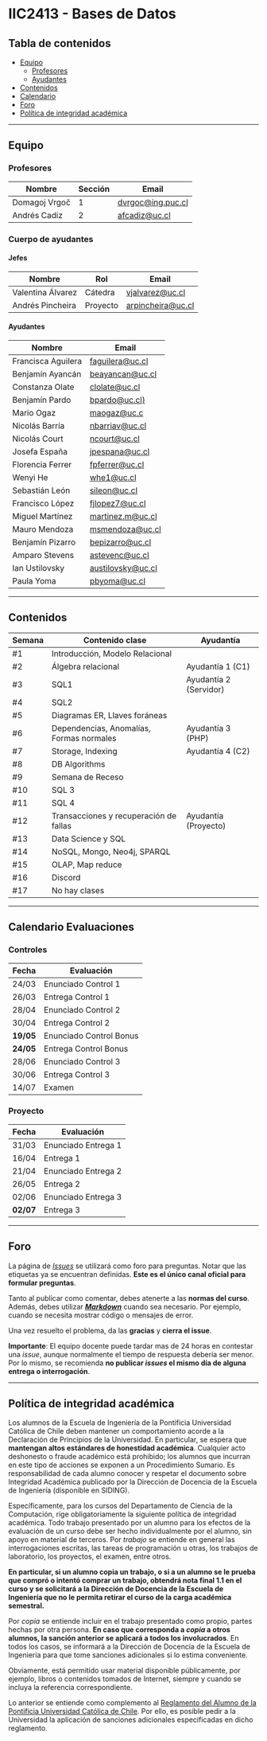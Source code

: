 # IIC2413 - Bases de Datos

## Tabla de contenidos

- [Equipo](#equipo)
  - [Profesores](#profesores)
  - [Ayudantes](#ayudantes)
- [Contenidos](#contenidos)
- [Calendario](#calendario-evaluaciones)
- [Foro](#foro)
- [Política de integridad académica](#política-de-integridad-académica)

---



## Equipo

### Profesores

Nombre              | Sección | Email
------------------- | ------- | ---------------------
Domagoj Vrgoč       | 1       | [dvrgoc@ing.puc.cl]
Andrés Cadiz        | 2       | [afcadiz@uc.cl]

### Cuerpo de ayudantes

#### Jefes

Nombre           | Rol      | Email
---------------- |--------- | ----------------
Valentina Álvarez | Cátedra  | [vjalvarez@uc.cl]
Andrés Pincheira | Proyecto | [arpincheira@uc.cl]

#### Ayudantes

Nombre                    | Email
------------------------- | ---------------------
Francisca Aguilera        | [faguilera@uc.cl]
Benjamín Ayancán          | [beayancan@uc.cl]
Constanza Olate		      | [clolate@uc.cl]
Benjamín Pardo            | [bpardo@uc.cl)]
Mario Ogaz                | [maogaz@uc.c]
Nicolás Barría            | [nbarriav@uc.cl]
Nicolás Court             | [ncourt@uc.cl]
Josefa España             | [jpespana@uc.cl]
Florencia Ferrer          | [fpferrer@uc.cl]
Wenyi He                  | [whe1@uc.cl]
Sebastián León            | [sileon@uc.cl]
Francisco López           | [fjlopez7@uc.cl]
Miguel Martínez           | [martinez.m@uc.cl]
Mauro Mendoza             | [msmendoza@uc.cl]
Benjamín Pizarro          | [bepizarro@uc.cl]
Amparo Stevens            | [astevenc@uc.cl]
Ian Ustilovsky            | [austilovsky@uc.cl]
Paula Yoma                | [pbyoma@uc.cl]


[dvrgoc@ing.puc.cl]: mailto:dvrgoc@ing.puc.cl
[afcadiz@uc.cl]: mailto:afcadiz@uc.cl

[vjalvarez@uc.cl]: mailto:vjalvarez@uc.cl
[arpincheira@uc.cl]: mailto:arpincheira@uc.cl

[faguilera@uc.cl]: mailto:faguilera@uc.cl
[beayancan@uc.cl]: mailto:beayancan@uc.cl
[clolate@uc.cl]: mailto:clolate@uc.cl
[bpardo@uc.cl)]: mailto:bpardo@uc.cl
[maogaz@uc.c]: mailto:maogaz@uc.cl
[nbarriav@uc.cl]: mailto:nbarriav@uc.cl
[ncourt@uc.cl]: mailto:ncourt@uc.cl
[jpespana@uc.cl]: mailto:jpespana@uc.cl
[fpferrer@uc.cl]: mailto:fpferrer@uc.cl
[whe1@uc.cl]: mailto:whe1@uc.cl
[sileon@uc.cl]: mailto:sileon@uc.cl
[fjlopez7@uc.cl]: mailto:fjlopez7@uc.cl
[martinez.m@uc.cl]: mailto:martinez.m@uc.cl
[msmendoza@uc.cl]: mailto:msmendoza@uc.cl
[bepizarro@uc.cl]: mailto:bepizarro@uc.cl
[astevenc@uc.cl]: mailto:astevenc@uc.cl
[austilovsky@uc.cl]: mailto:austilovsky@uc.cl
[pbyoma@uc.cl]: mailto:pbyoma@uc.cl


---

## Contenidos 

Semana	| Contenido clase						  |	Ayudantía
--------|-----------------------------------------|-------------------------------------------------------------------
#1      |Introducción, Modelo Relacional 		  |																					
#2      |Álgebra relacional 					  |	Ayudantía 1 (C1)
#3      |SQL1                               	  |	Ayudantía 2 (Servidor)
#4      |SQL2 				                      |
#5      |Diagramas ER, Llaves foráneas 			  |								
#6      |Dependencias, Anomalías, Formas normales |	Ayudantía 3 (PHP)
#7      |Storage, Indexing               		  |	Ayudantía 4 (C2)	
#8      |DB Algorithms							  |	
#9      |Semana de Receso						  |	
#10     |SQL 3									  |	
#11     |SQL 4									  |	
#12     |Transacciones y recuperación de fallas   |	Ayudantía (Proyecto)	
#13     |Data Science y SQL						  |	
#14     |NoSQL, Mongo, Neo4j, SPARQL			  |		
#15     |OLAP, Map reduce 						  |		
#16     |Discord 								  |	
#17     |No hay clases							  |	


---

## Calendario Evaluaciones

### Controles

Fecha      | Evaluación
-----------|------------
24/03      | Enunciado Control 1
26/03      | Entrega Control 1
28/04      | Enunciado Control 2
30/04      | Entrega Control 2
**19/05**      | Enunciado Control Bonus
**24/05**      | Entrega Control Bonus
28/06      | Enunciado Control 3
30/06      | Entrega Control 3
14/07      | Examen

### Proyecto

Fecha      | Evaluación
-----------|------------
31/03      | Enunciado Entrega 1
16/04      | Entrega 1
21/04      | Enunciado Entrega 2
26/05      | Entrega 2
02/06      | Enunciado Entrega 3
**02/07**      | Entrega 3




---

## Foro

La página de [_Issues_](https://github.com/IIC2413/Syllabus-2021-1/issues) se utilizará como foro para preguntas. Notar que las etiquetas ya se encuentran definidas. **Este es el único canal oficial para formular preguntas**.

Tanto al publicar como comentar, debes atenerte a las **normas del curso**. Además, debes utilizar **[_Markdown_](https://github.com/adam-p/markdown-here/wiki/Markdown-Cheatsheet#code)** cuando sea necesario. Por ejemplo, cuando se necesita mostrar código o mensajes de error.

Una vez resuelto el problema, da las **gracias** y **cierra el issue**.

**Importante**: El equipo docente puede tardar mas de 24 horas en contestar una _issue_, aunque normalmente el tiempo de respuesta debería ser menor. Por lo mismo, se recomienda **no publicar _issues_ el mismo día de alguna entrega o interrogación**.


---

## Política de integridad académica

Los alumnos de la Escuela de Ingeniería de la Pontificia Universidad Católica de Chile deben mantener un comportamiento acorde a la Declaración de Principios de la Universidad.  En particular, se espera que **mantengan altos estándares de honestidad académica**.  Cualquier acto deshonesto o fraude académico está prohibido; los alumnos que incurran en este tipo de acciones se exponen a un Procedimiento Sumario. Es responsabilidad de cada alumno conocer y respetar el documento sobre Integridad Académica publicado por la Dirección de Docencia de la Escuela de Ingeniería (disponible en SIDING).

Específicamente, para los cursos del Departamento de Ciencia de la Computación, rige obligatoriamente la siguiente política de integridad académica. Todo trabajo presentado por un alumno para los efectos de la evaluación de un curso debe ser hecho individualmente por el alumno, sin apoyo en material de terceros.  Por _trabajo_ se entiende en general las interrogaciones escritas, las tareas de programación u otras, los trabajos de laboratorio, los proyectos, el examen, entre otros.

**En particular, si un alumno copia un trabajo, o si a un alumno se le prueba que compró o intentó comprar un trabajo, obtendrá nota final 1.1 en el curso y se solicitará a la Dirección de Docencia de la Escuela de Ingeniería que no le permita retirar el curso de la carga académica semestral.**

Por _copia_ se entiende incluir en el trabajo presentado como propio, partes hechas por otra persona.  **En caso que corresponda a _copia_ a otros alumnos, la sanción anterior se aplicará a todos los involucrados**.  En todos los casos, se informará a la Dirección de Docencia de la Escuela de Ingeniería para que tome sanciones adicionales si lo estima conveniente.

Obviamente, está permitido usar material disponible públicamente, por ejemplo, libros o contenidos tomados de Internet, siempre y cuando se incluya la referencia correspondiente.

Lo anterior se entiende como complemento al [Reglamento del Alumno de la Pontificia Universidad Católica de Chile].  Por ello, es posible pedir a la Universidad la aplicación de sanciones adicionales especificadas en dicho reglamento.

[Reglamento del Alumno de la Pontificia Universidad Católica de Chile]: http://admisionyregistros.uc.cl/alumnos/informacion-academica/reglamentos-estudiantiles
